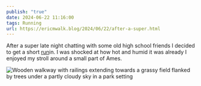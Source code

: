 ```yaml
---
publish: "true"
date: 2024-06-22 11:16:00
tags: Running
url: https://ericmwalk.blog/2024/06/22/after-a-super.html
---
```


After a super late night chatting with some old high school friends I decided to get a short [run](https://www.strava.com/activities/11716495647)in.  I was shocked at how hot and humid it was already I enjoyed my stroll around a small part of Ames.

![Wooden walkway with railings extending towards a grassy field flanked by trees under a partly cloudy sky in a park setting](https://ericmwalk.blog/uploads/2024/img-0432.jpeg)

